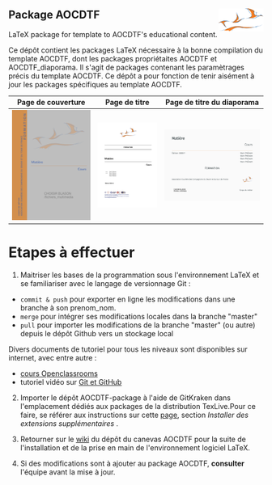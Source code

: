 ## Package AOCDTF <img src="fichiers_github/logo_compagnons.png" align="right" height="45"/>

LaTeX package for template to AOCDTF's educational content.

Ce dépôt contient les packages LaTeX nécessaire à la bonne compilation du template AOCDTF, dont les packages propriétaites AOCDTF et AOCDTF_diaporama. Il s'agit de packages contenant les paramètrages précis du template AOCDTF. Ce dépôt a pour fonction de tenir aisément à jour les packages spécifiques au template AOCDTF.

| Page de couverture  | Page de titre | Page de titre du diaporama |
| :------------------: | :------------------: | :------------------: |
| ![Page de couverture](fichiers_github/AOCDTF_page_couverture.png) | ![Page de titre](fichiers_github/AOCDTF_page_titre.png) |![Page de titre du diaporama](fichiers_github/AOCDTF_diaporama_page_titre.png) |

# Etapes à effectuer

1. Maitriser les bases de la programmation sous l'environnement LaTeX et se familiariser avec le langage de versionnage Git :
- `commit & push` pour exporter en ligne les modifications dans une branche à son prenom_nom.
- `merge` pour intégrer ses modifications locales dans la branche "master"
- `pull` pour importer les modifications de la branche "master" (ou autre) depuis le dépôt Github vers un stockage local

Divers documents de tutoriel pour tous les niveaux sont disponibles sur internet, avec entre autre : 
- [cours Openclassrooms](https://openclassrooms.com/fr/courses/5641721-utilisez-git-et-github-pour-vos-projets-de-developpement)
- tutoriel vidéo sur [Git et GitHub](https://www.youtube.com/watch?v=hPfgekYUKgk)

2. Importer le dépôt AOCDTF-package à l'aide de GitKraken dans l'emplacement dédiés aux packages de la distribution TexLive.Pour ce faire, se référer aux instructions sur cette [page](https://fr.wikibooks.org/wiki/LaTeX/Installer_LaTeX), section _Installer des extensions supplémentaires_ .

3. Retourner sur le [wiki](https://github.com/aocdtf-mta/AOCDTF-template/wiki) du dépôt du canevas AOCDTF pour la suite de l'installation et de la prise en main de l'environnement logiciel LaTeX.

4. Si des modifications sont à ajouter au package AOCDTF, **consulter** l'équipe avant la mise à jour.
